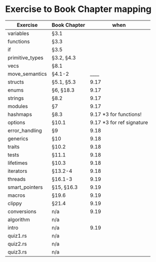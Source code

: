 # Exercise to Book Chapter mapping

| Exercise               | Book Chapter        | when |
| ---------------------- | ------------------- | ---- |
| variables              | §3.1                |      |
| functions              | §3.3                |      |
| if                     | §3.5                |      |
| primitive_types        | §3.2, §4.3          |      |
| vecs                   | §8.1                |      |
| move_semantics         | §4.1-2              | ____ |
| structs                | §5.1, §5.3          | 9.17 |
| enums                  | §6, §18.3           | 9.17 |
| strings                | §8.2                | 9.17 |
| modules                | §7                  | 9.17 |
| hashmaps               | §8.3                | 9.17 *3 for functions! |
| options                | §10.1               | 9.17 *3 for ref signature|
| error_handling         | §9                  | 9.18 |
| generics               | §10                 | 9.18 |
| traits                 | §10.2               | 9.18 |
| tests                  | §11.1               | 9.18 |
| lifetimes              | §10.3               | 9.18 |
| iterators              | §13.2-4             | 9.18 |
| threads                | §16.1-3             | 9.19 |
| smart_pointers         | §15, §16.3          | 9.19 |
| macros                 | §19.6               | 9.19 |
| clippy                 | §21.4               | 9.19 |
| conversions            | n/a                 | 9.19 |
| algorithm              | n/a                 |      |
| intro                  | n/a                 | 9.19 |
| quiz1.rs               | n/a                 |      |
| quiz2.rs               | n/a                 |      |
| quiz3.rs               | n/a                 |      |
